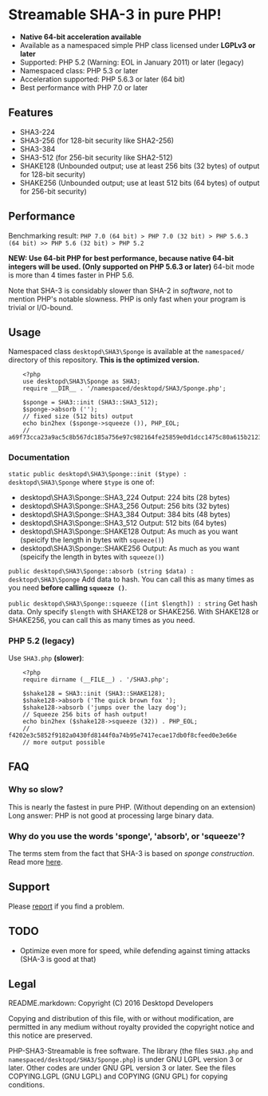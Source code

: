 # Streamable SHA-3 in pure PHP!

* **Native 64-bit acceleration available**
* Available as a namespaced simple PHP class licensed under **LGPLv3 or later**
* Supported: PHP 5.2 (Warning: EOL in January 2011) or later (legacy)
* Namespaced class: PHP 5.3 or later
* Acceleration supported: PHP 5.6.3 or later (64 bit)
* Best performance with PHP 7.0 or later


## Features

* SHA3-224
* SHA3-256 (for 128-bit security like SHA2-256)
* SHA3-384
* SHA3-512 (for 256-bit security like SHA2-512)
* SHAKE128 (Unbounded output; use at least 256 bits (32 bytes) of output for 128-bit security)
* SHAKE256 (Unbounded output; use at least 512 bits (64 bytes) of output for 256-bit security)


## Performance

Benchmarking result:
`PHP 7.0 (64 bit) > PHP 7.0 (32 bit) > PHP 5.6.3 (64 bit) >> PHP 5.6 (32 bit) > PHP 5.2`

**NEW: Use 64-bit PHP for best performance, because native 64-bit integers will be used. (Only supported on PHP 5.6.3 or later)** 64-bit mode is more than 4 times faster in PHP 5.6.

Note that SHA-3 is considably slower than SHA-2 in *software*, not to mention
PHP's notable slowness. PHP is only fast when your program is trivial or I/O-bound.


## Usage
Namespaced class `desktopd\SHA3\Sponge` is available at the `namespaced/` directory of this repository. **This is the optimized version.**

        <?php
        use desktopd\SHA3\Sponge as SHA3;
        require __DIR__ . '/namespaced/desktopd/SHA3/Sponge.php';
        
        $sponge = SHA3::init (SHA3::SHA3_512);
        $sponge->absorb ('');
        // fixed size (512 bits) output
        echo bin2hex ($sponge->squeeze ()), PHP_EOL;
        // a69f73cca23a9ac5c8b567dc185a756e97c982164fe25859e0d1dcc1475c80a615b2123af1f5f94c11e3e9402c3ac558f500199d95b6d3e301758586281dcd26

### Documentation
`static public desktopd\SHA3\Sponge::init ($type) : desktopd\SHA3\Sponge`
where `$type` is one of:

* desktopd\SHA3\Sponge::SHA3_224
Output: 224 bits (28 bytes)
* desktopd\SHA3\Sponge::SHA3_256
Output: 256 bits (32 bytes)
* desktopd\SHA3\Sponge::SHA3_384
Output: 384 bits (48 bytes)
* desktopd\SHA3\Sponge::SHA3_512
Output: 512 bits (64 bytes)
* desktopd\SHA3\Sponge::SHAKE128
Output: As much as you want (speicify the length in bytes with `squeeze()`)
* desktopd\SHA3\Sponge::SHAKE256
Output: As much as you want (speicify the length in bytes with `squeeze()`)


`public desktopd\SHA3\Sponge::absorb (string $data) : desktopd\SHA3\Sponge`
Add data to hash. You can call this as many times as you need **before calling `squeeze ()`**.


`public desktopd\SHA3\Sponge::squeeze ([int $length]) : string`
Get hash data. Only specify `$length` with SHAKE128 or SHAKE256. With SHAKE128 or SHAKE256, you can call this as many times as you need.


### PHP 5.2 (legacy)
Use `SHA3.php` **(slower)**:

        <?php
        require dirname (__FILE__) . '/SHA3.php';
        
        $shake128 = SHA3::init (SHA3::SHAKE128);
        $shake128->absorb ('The quick brown fox ');
        $shake128->absorb ('jumps over the lazy dog');
        // Squeeze 256 bits of hash output!
        echo bin2hex ($shake128->squeeze (32)) . PHP_EOL;
        // f4202e3c5852f9182a0430fd8144f0a74b95e7417ecae17db0f8cfeed0e3e66e
        // more output possible


## FAQ
### Why so slow?
This is nearly the fastest in pure PHP. (Without depending on an extension)
Long answer: PHP is not good at processing large binary data.

### Why do you use the words 'sponge', 'absorb', or 'squeeze'?
The terms stem from the fact that SHA-3 is based on *sponge construction*.
Read more [here](http://sponge.noekeon.org/).


## Support
Please [report](https://notabug.org/desktopd/PHP-SHA3-Streamable/issues) if you find a problem.


## TODO
* Optimize even more for speed, while defending against timing attacks (SHA-3 is good at that)


## Legal

README.markdown:
Copyright (C) 2016 Desktopd Developers

Copying and distribution of this file, with or without modification,
are permitted in any medium without royalty provided the copyright
notice and this notice are preserved.


PHP-SHA3-Streamable is free software. The library (the files `SHA3.php` and
`namespaced/desktopd/SHA3/Sponge.php`) is under GNU LGPL version 3 or later.
Other codes are under GNU GPL version 3 or later.
See the files COPYING.LGPL (GNU LGPL) and COPYING (GNU GPL) for copying
conditions.
